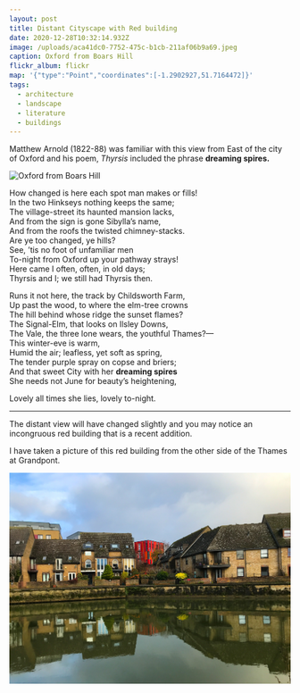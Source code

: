 ```yaml
---
layout: post
title: Distant Cityscape with Red building
date: 2020-12-28T10:32:14.932Z
image: /uploads/aca41dc0-7752-475c-b1cb-211af06b9a69.jpeg
caption: Oxford from Boars Hill
flickr_album: flickr
map: '{"type":"Point","coordinates":[-1.2902927,51.7164472]}'
tags:
  - architecture
  - landscape
  - literature
  - buildings
---
```

Matthew Arnold (1822-88) was familiar with this view from East of the city of Oxford and his poem, *Thyrsis* included the phrase **dreaming spires.**

![Oxford from Boars Hill](/uploads/aca41dc0-7752-475c-b1cb-211af06b9a69.jpeg "Oxford")

How changed is here each spot man makes or fills!\
In the two Hinkseys nothing keeps the same;\
The village-street its haunted mansion lacks,\
And from the sign is gone Sibylla’s name,\
And from the roofs the twisted chimney-stacks.\
Are ye too changed, ye hills?\
See, ’tis no foot of unfamiliar men\
To-night from Oxford up your pathway strays!\
Here came I often, often, in old days;\
Thyrsis and I; we still had Thyrsis then.

Runs it not here, the track by Childsworth Farm,\
Up past the wood, to where the elm-tree crowns\
The hill behind whose ridge the sunset flames?\
The Signal-Elm, that looks on Ilsley Downs,\
The Vale, the three lone wears, the youthful Thames?—\
This winter-eve is warm,\
Humid the air; leafless, yet soft as spring,\
The tender purple spray on copse and briers;\
And that sweet City with her **dreaming spires**\
She needs not June for beauty’s heightening,

Lovely all times she lies, lovely to-night.

<hr />

The distant view will have changed slightly and you may notice an incongruous red building that is a recent addition.

I have taken a picture of this red building from the other side of the Thames at Grandpont.

![Looking through Friars Wharf houses](/uploads/d1d442be-9602-4a11-bd2e-d158f0208046.jpeg)